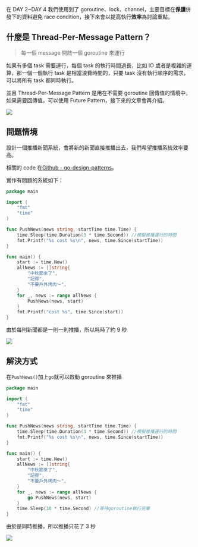 在 DAY 2~DAY 4 我們使用到了 goroutine、lock、channel，主要目標在**保護**併發下的資料避免 race condition，接下來會以提高執行**效率**為討論重點。

## 什麼是 Thread-Per-Message Pattern？

> 每一個 message 開啟一個 goroutine 來運行

如果有多個 task 需要運行，每個 task 的執行時間過長，比如 IO 或者是複雜的運算，那一個一個執行 task 是相當浪費時間的，只要 task 沒有執行順序的需求，可以將所有 task 都同時執行。

並且 Thread-Per-Message Pattern 是用在不需要 goroutine 回傳值的情境中，如果需要回傳值，可以使用 Future Pattern，接下來的文章會再介紹。

![](https://i.imgur.com/FjBmPTL.png)

## 問題情境

設計一個推播新聞系統，會將新的新聞直接推播出去，我們希望推播系統效率要高。

相關的 code 在[Github - go-design-patterns](https://github.com/superj80820/go-design-patterns)。

實作有問題的系統如下：

```go
package main

import (
	"fmt"
	"time"
)

func PushNews(news string, startTime time.Time) {
	time.Sleep(time.Duration(3 * time.Second)) //模擬推播運行的時間
	fmt.Printf("%s cost %s\n", news, time.Since(startTime))
}

func main() {
	start := time.Now()
	allNews := []string{
		"中秋節來了",
		"記得",
		"不要戶外烤肉～",
	}
	for _, news := range allNews {
		PushNews(news, start)
	}
	fmt.Printf("cost %s", time.Since(start))
}
```

由於每則新聞都是一則一則推播，所以耗時了約 9 秒

![](https://i.imgur.com/coXVtD9.png)

## 解決方式

在`PushNews()`加上`go`就可以啟動 goroutine 來推播

```go
package main

import (
	"fmt"
	"time"
)

func PushNews(news string, startTime time.Time) {
	time.Sleep(time.Duration(3 * time.Second)) //模擬推播運行的時間
	fmt.Printf("%s cost %s\n", news, time.Since(startTime))
}

func main() {
	start := time.Now()
	allNews := []string{
		"中秋節來了",
		"記得",
		"不要戶外烤肉～",
	}
	for _, news := range allNews {
		go PushNews(news, start)
	}
	time.Sleep(10 * time.Second) //等待goroutine執行完畢
}
```

由於是同時推播，所以推播只花了 3 秒

![](https://i.imgur.com/xNWDona.png)
